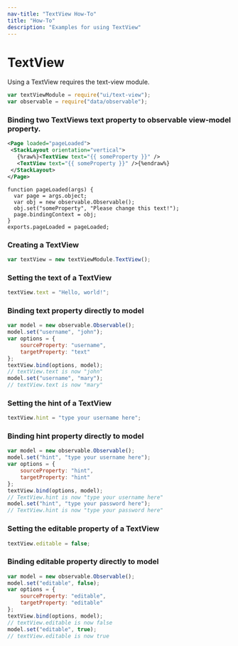 ```yaml
---
nav-title: "TextView How-To"
title: "How-To"
description: "Examples for using TextView"
---
```

# TextView
Using a TextView requires the text-view module.
``` JavaScript
var textViewModule = require("ui/text-view");
var observable = require("data/observable");
```
### Binding two TextViews text property to observable view-model property.
```XML
<Page loaded="pageLoaded">
 <StackLayout orientation="vertical">
   {%raw%}<TextView text="{{ someProperty }}" />
   <TextView text="{{ someProperty }}" />{%endraw%}
 </StackLayout>
</Page>
```
```JS
function pageLoaded(args) {
  var page = args.object;
  var obj = new observable.Observable();
  obj.set("someProperty", "Please change this text!");
  page.bindingContext = obj;
}
exports.pageLoaded = pageLoaded;
```
### Creating a TextView
``` JavaScript
var textView = new textViewModule.TextView();
```
### Setting the text of a TextView
``` JavaScript
textView.text = "Hello, world!";
```
### Binding text property directly to model
``` JavaScript
var model = new observable.Observable();
model.set("username", "john");
var options = {
    sourceProperty: "username",
    targetProperty: "text"
};
textView.bind(options, model);
// textView.text is now "john"
model.set("username", "mary");
// textView.text is now "mary"
```
### Setting the hint of a TextView
``` JavaScript
textView.hint = "type your username here";
```
### Binding hint property directly to model
``` JavaScript
var model = new observable.Observable();
model.set("hint", "type your username here");
var options = {
    sourceProperty: "hint",
    targetProperty: "hint"
};
textView.bind(options, model);
// TextView.hint is now "type your username here"
model.set("hint", "type your password here");
// TextView.hint is now "type your password here"
```
### Setting the editable property of a TextView
``` JavaScript
textView.editable = false;
```
### Binding editable property directly to model
``` JavaScript
var model = new observable.Observable();
model.set("editable", false);
var options = {
    sourceProperty: "editable",
    targetProperty: "editable"
};
textView.bind(options, model);
// textView.editable is now false
model.set("editable", true);
// textView.editable is now true
```
